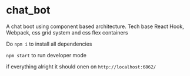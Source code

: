 # chat_bot
A chat boot using component based architecture. Tech base React Hook, Webpack, css grid system and css flex containers

Do `npm i` to install all dependencies 

`npm start` to run developer mode

if everything alright it should onen on `http://localhost:6862/`

